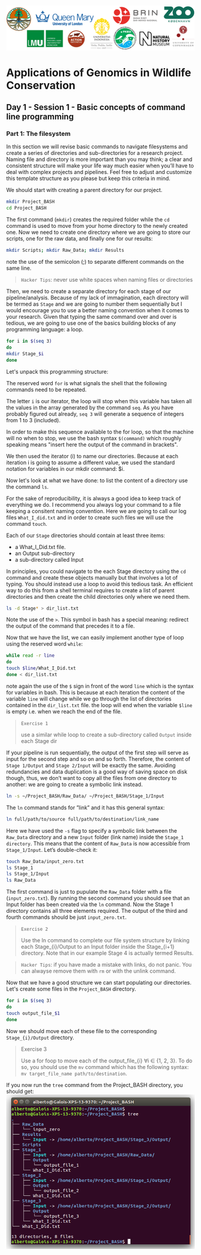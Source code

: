 ![Workshop-logo](../IM/LOGO_new.png)
# Applications of Genomics in Wildlife Conservation

## Day 1 - Session 1 - Basic concepts of command line programming


### Part 1: The filesystem 
In this section we will revise basic commands to navigate filesystems and create a series of directories and sub-directories for a research project. Naming file and directory is more important than you may think; a clear and consistent structure will make your life way much easier when you’ll have to deal with complex projects and pipelines. Feel free to adjust and customize this template structure as you please but keep this criteria in mind.

We should start with creating a parent directory for our project. 
```sh
mkdir Project_BASH 
cd Project_BASH
```
The first command (`mkdir`) creates the required folder while the `cd` command is used to move from your home directory to the newly created one. Now we need to create one directory where we are going to store our scripts, one for the raw data, and finally one for our results:

```sh
mkdir Scripts; mkdir Raw_Data; mkdir Results
```
note the use of the semicolon (;) to separate different commands on the same line.
> `Hacker Tips`: never use white spaces when naming files or directories

Then, we need to create a separate directory for each stage of our pipeline/analysis. Because of my lack of immagination, each directory will be termed as `Stage` and we are going to number them sequentially but I would encourage you to use a better naming
convention when it comes to your research. Given that typing the same command over and over is tedious, we are going to use one of the basics building blocks of any programming language: a loop.  

```sh
for i in $(seq 3)
do
mkdir Stage_$i
done
```
Let's unpack this programming structure:

The reserved word `for` is what signals the shell that the following commands need to be repeated.

The letter `i` is our iterator, the loop will stop when this variable has taken all the values in the array generated by the command `seq`. As you have probably figured out already, `seq 3` will generate a sequence of integers from 1 to 3 (included).  

In order to make this sequence available to the for loop, so that the machine will no when to stop, we use the bash syntax `$(command)` which roughly speaking means "insert here the output of the command in brackets". 

We then used the iterator (i) to name our directories. Because at each iteration i is going to assume a different value, we used the standard notation for variables in our mkdir command: $i.

Now let's look at what we have done: to list the content of a directory use the command `ls`.

For the sake of reproducibility, it is always a good idea to keep track of everything we do. I recommend you always log your command to a file keeping a consitent naming convention. Here we are going to call our log files `What_I_did.txt` and in order to create such files we will use the command `touch`. 

Each of our `Stage` directories should contain at least three items:
- a What_I_Did.txt file.
- an Output sub-directory
- a sub-directory called Input

In principles, you could navigate to the each Stage directory using the `cd` command and create these objects manually but that involves a lot of typing. You should instead use a loop to avoid this tedious task. An efficient way to do this from a shell terminal requires to create a list of parent directories and then create the child directories only where we need them.
```sh
ls -d Stage* > dir_list.txt
```
Note the use of the `>`. This symbol in bash has a special meaning: redirect the output of the command that precedes it to a file.

Now that we have the list, we can easily implement another type of loop using the reserved word `while`:
```sh
while read -r line
do
touch $line/What_I_Did.txt
done < dir_list.txt
```
note again the use of the `$` sign in front of the word `line` which is the syntax for variables in bash. This is because at each iteration the content of the variable `line` will change while we go through the list of directories contained in the `dir_list.txt` file. the loop will end when the variable `$line` is empty i.e. when we reach the end of the file.

> `Exercise 1`
>
> use a similar while loop to create a sub-directory called `Output` inside each Stage dir

If your pipeline is run sequentially, the output of the first step will serve as input for the second step and so on and so forth. Therefore, the content of `Stage 1/Output` and `Stage 2/Input` will be exactly the same. Avoiding redundancies and data duplication is a good way of saving space on disk though, thus, we don’t want to copy all the files from one directory to another: we are going to create a symbolic link instead.
```sh
ln -s ~/Project_BASH/Raw_Data/ ~/Project_BASH/Stage_1/Input
```
The `ln` command stands for ”link” and it has this general syntax:
```sh
ln full/path/to/source full/path/to/destination/link_name
```
Here we have used the `-s` flag to specify a symbolic link between the `Raw_Data` directory and a new `Input` folder (link name) inside the `Stage_1 directory`. This means that the content of `Raw_Data` is now accessible from `Stage_1/Input`. Let’s double-check it:
```sh
touch Raw_Data/input_zero.txt
ls Stage_1
ls Stage_1/Input
ls Raw_Data
```
The first command is just to pupulate the `Raw_Data` folder with a file (`input_zero.txt`). By running the second command you should see that an Input folder has been created via the `ln` command. Now the Stage 1 directory contains all three elements required. The output of the third and fourth commands should be just `input_zero.txt`.

> `Exercise 2`
>
> Use the ln command to complete our file system structure by linking each Stage_{i}/Output to an Input folder inside the Stage_{i+1} directory. Note that in our example Stage 4 is actually termed Results.

> `Hacker Tips`: if you have made a mistake with links, do not panic. You can alwayse remove them with `rm` or with the unlink command.

Now that we have a good structure we can start populating our directories. Let's create some files in the `Project_BASH` directory.

```sh
for i in $(seq 3)
do
touch output_file_$1
done
```
Now we should move each of these file to the corresponding `Stage_{i}/Output` directory.

> Exercise 3
>
> Use a for foop to move each of the output_file_{i} ∀i ∈ {1, 2, 3}.
To do so, you should use the `mv` command which has the following syntax: `mv target_file_name path/to/destination`.

If you now run the `tree` command from the Project_BASH directory, you should get:
![Workshop-logo](../IM/bash_tree.png)


